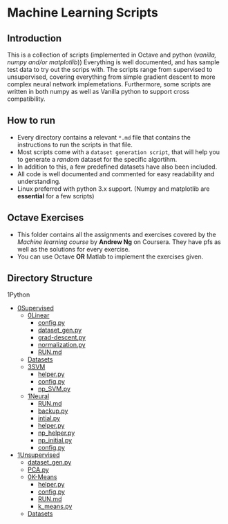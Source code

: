 # Machine Learning Scripts

## Introduction

This is a collection of scripts (implemented in Octave and python (_vanilla, numpy and/or matplotlib_)) 
Everything is well documented, and has sample test data to try out the scrips with. The scripts range from supervised to unsupervised, covering everything from simple gradient descent to more complex neural network implemetations.
Furthermore, some scripts are written in both numpy as well as Vanilla python to support cross compatibility.

## How to run

- Every directory contains a relevant `*.md` file that contains the instructions to run the scripts in that file. 
- Most scripts come with a `dataset generation script`, that will help you to generate a _random_ dataset for the specific algortihm.
- In addition to this, a few predefined datasets have also been included.
- All code is well documented and commented for easy readability and understanding.
- Linux preferred with python 3.x support. (Numpy and matplotlib are **essential** for a few scripts)

## Octave Exercises

- This folder contains all the assignments and exercises covered by the _Machine learning course_ by **Andrew Ng** on Coursera. They have pfs as well as the solutions for every exercise.
- You can use Octave **OR** Matlab to implement the exercises given.

## Directory Structure 

1Python
 * [0Supervised](1Python/0Supervised)
   * [0Linear](1Python/0Supervised/0Linear)
     * [config.py](1Python/0Supervised/0Linear/config.py)
     * [dataset_gen.py](1Python/0Supervised/0Linear/dataset_gen.py)
     * [grad-descent.py](1Python/0Supervised/0Linear/grad-descent.py)
     * [normalization.py](1Python/0Supervised/0Linear/normalization.py)
     * [RUN.md](1Python/0Supervised/0Linear/RUN.md)
   * [Datasets](1Python/0Supervised/Datasets)
   * [3SVM](1Python/0Supervised/3SVM)
     * [helper.py](1Python/0Supervised/3SVM/helper.py)
     * [config.py](1Python/0Supervised/3SVM/config.py)
     * [np_SVM.py](1Python/0Supervised/3SVM/np_SVM.py)
   * [1Neural](1Python/0Supervised/1Neural)
	   * [RUN.md](1Python/0Supervised/1Neural/RUN.md)
	   * [backup.py](1Python/0Supervised/1Neural/backup.py)
	   * [intial.py](1Python/0Supervised/1Neural/intial.py)
	   * [helper.py](1Python/0Supervised/1Neural/helper.py)
	   * [np_helper.py](1Python/0Supervised/1Neural/np_helper.py)
	   * [np_initial.py](1Python/0Supervised/1Neural/np_initial.py)
	   * [config.py](1Python/0Supervised/1Neural/config.py)
 * [1Unsupervised](1Python/1Unsupervised)
     * [dataset_gen.py](1Python/1Unsupervised/dataset_gen.py)
     * [PCA.py](1Python/1Unsupervised/PCA.py)
     * [0K-Means](1Python/1Unsupervised/0K-Means)
       * [helper.py](1Python/1Unsupervised/0K-Means/helper.py)
       * [config.py](1Python/1Unsupervised/0K-Means/config.py)
       * [RUN.md](1Python/1Unsupervised/0K-Means/RUN.md)
       * [k_means.py](1Python/1Unsupervised/0K-Means/k_means.py)
     * [Datasets](1Python/1Unsupervised/Datasets)

